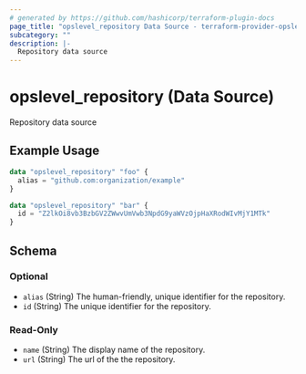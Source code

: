 ```yaml
---
# generated by https://github.com/hashicorp/terraform-plugin-docs
page_title: "opslevel_repository Data Source - terraform-provider-opslevel"
subcategory: ""
description: |-
  Repository data source
---
```


# opslevel_repository (Data Source)

Repository data source

## Example Usage

```terraform
data "opslevel_repository" "foo" {
  alias = "github.com:organization/example"
}

data "opslevel_repository" "bar" {
  id = "Z2lkOi8vb3BzbGV2ZWwvUmVwb3NpdG9yaWVzOjpHaXRodWIvMjY1MTk"
}
```

<!-- schema generated by tfplugindocs -->
## Schema

### Optional

- `alias` (String) The human-friendly, unique identifier for the repository.
- `id` (String) The unique identifier for the repository.

### Read-Only

- `name` (String) The display name of the repository.
- `url` (String) The url of the the repository.


